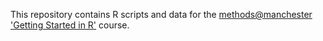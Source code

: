 This repository contains R scripts and data for the [methods@manchester](http://www.methods.manchester.ac.uk) ['Getting Started in R'](https://rcatlord.github.io/GSinR/index.html) course.
